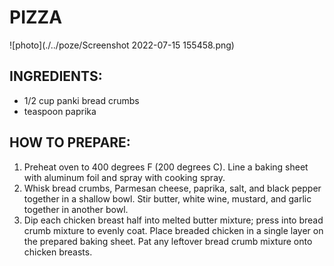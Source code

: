 # PIZZA

![photo](./../poze/Screenshot 2022-07-15 155458.png)

## INGREDIENTS:
- 1/2 cup panki bread crumbs
- teaspoon paprika

## HOW TO PREPARE:
1. Preheat oven to 400 degrees F (200 degrees C). Line a baking sheet with aluminum foil and spray with cooking spray.
2. Whisk bread crumbs, Parmesan cheese, paprika, salt, and black pepper together in a shallow bowl. Stir butter, white wine, mustard, and garlic together in another bowl.
3. Dip each chicken breast half into melted butter mixture; press into bread crumb mixture to evenly coat. Place breaded chicken in a single layer on the prepared baking sheet. Pat any leftover bread crumb mixture onto chicken breasts.